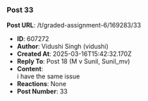 ### Post 33
**Post URL**: /t/graded-assignment-6/169283/33
- **ID**: 607272
- **Author**: Vidushi Singh (vidushi)
- **Created At**: 2025-03-16T15:42:32.170Z
- **Reply To**: Post 18 (M v Sunil, Sunil_mv)
- **Content**:  
  i have the same issue
- **Reactions**: None
- **Post Number**: 33

